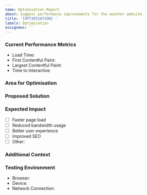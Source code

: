 ```yaml
---
name: Optimisation Report
about: Suggest performance improvements for the weather website
title: '[OPTIMISATION] '
labels: Optimisation
assignees: ''
---
```


### Current Performance Metrics
<!-- Please provide current performance measurements -->
- Load Time: 
- First Contentful Paint: 
- Largest Contentful Paint: 
- Time to Interactive: 

### Area for Optimisation
<!-- Describe which part of the website needs optimization -->

### Proposed Solution
<!-- Describe how this could be optimized -->

### Expected Impact
<!-- What improvements do you expect from this optimization? -->
- [ ] Faster page load
- [ ] Reduced bandwidth usage
- [ ] Better user experience
- [ ] Improved SEO
- [ ] Other: 

### Additional Context
<!-- Add any other context or screenshots about the optimization suggestion here -->

### Testing Environment
- Browser: 
- Device: 
- Network Connection:
